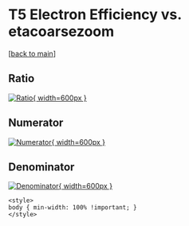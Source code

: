 # T5 Electron Efficiency vs. etacoarsezoom

[[back to main](./)]



## Ratio

[![Ratio](../mtv/var/T5_11_eff_etacoarsezoom.png){ width=600px }](../mtv/var/T5_11_eff_etacoarsezoom.pdf)

## Numerator

[![Numerator](../mtv/num/T5_11_eff_etacoarsezoom_num.png){ width=600px }](../mtv/num/T5_11_eff_etacoarsezoom_num.pdf)

## Denominator

[![Denominator](../mtv/den/T5_11_eff_etacoarsezoom_den.png){ width=600px }](../mtv/den/T5_11_eff_etacoarsezoom_den.pdf)


``` {=html}
<style>
body { min-width: 100% !important; }
</style>
```
